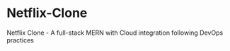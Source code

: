 # Netflix-Clone
Netflix Clone - A full-stack MERN with Cloud integration following DevOps practices 
